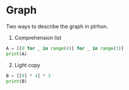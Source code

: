# Graph
Two ways to describe the graph in ptrhon. 

1. Comprehension list
```python
A = [[0 for _ in range(4)] for _ in range(3)]
print(A)
```


2. Light copy
```python
B = [[0] * 4] * 3
print(B)
```



